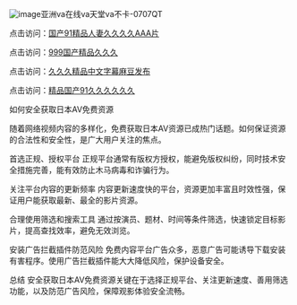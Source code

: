 ![image](https://github.com/user-attachments/assets/3cf1c27f-d019-4c06-8c0d-99a9119d7fdb)亚洲va在线va天堂va不卡-0707QT

点击访问：<a href="https://bsdf-5f5.pages.dev/">国产91精品人妻久久久久AAA片</a>

点击访问：<a href="https://cfad.pages.dev/">999国产精品久久久</a>

点击访问：<a href="https://gfd-5xg.pages.dev/">久久久精品中文字幕麻豆发布</a>

点击访问：<a href="https://fdhf-454.pages.dev/">精品国产91久久久久久久</a>



如何安全获取日本AV免费资源

随着网络视频内容的多样化，免费获取日本AV资源已成热门话题。如何保证资源的合法性和安全性，是广大用户关注的焦点。

首选正规、授权平台
正规平台通常有版权方授权，能避免版权纠纷，同时技术安全措施完善，能有效防止木马病毒和诈骗行为。

关注平台内容的更新频率
内容更新速度快的平台，资源更加丰富且时效性强，保证用户能获取最新、最全的影片资源。

合理使用筛选和搜索工具
通过按演员、题材、时间等条件筛选，快速锁定目标影片，提高查找效率，避免无效浏览。

安装广告拦截插件防范风险
免费内容平台广告众多，恶意广告可能诱导下载安装有害程序。使用广告拦截插件能大大降低风险，保护设备安全。

总结
安全获取日本AV免费资源关键在于选择正规平台、关注更新速度、善用筛选功能，以及防范广告风险，保障观影体验安全流畅。



<span style="display:none;">[Canonical link]( https://github.com/ad070725/984653 ）</span>
